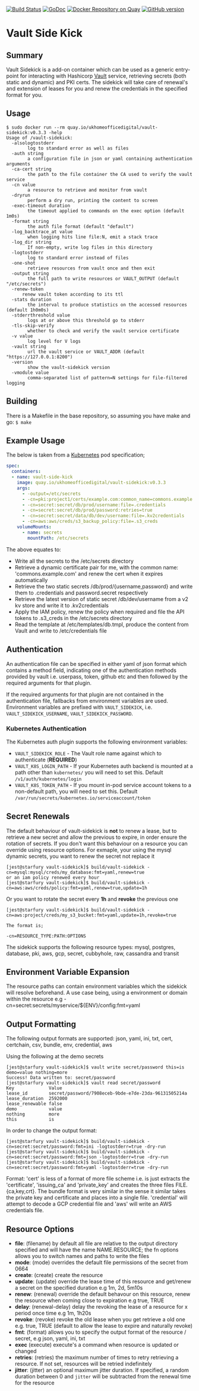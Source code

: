 [![Build Status](https://travis-ci.org/UKHomeOffice/vault-sidekick.svg?branch=master)](https://travis-ci.org/UKHomeOffice/vault-sidekick)
[![GoDoc](http://godoc.org/github.com/UKHomeOffice/vault-sidekick?status.png)](http://godoc.org/github.com/UKHomeOffice/vault-sidekick)
[![Docker Repository on Quay](https://quay.io/repository/ukhomeofficedigital/vault-sidekick/status "Docker Repository on Quay")](https://quay.io/repository/ukhomeofficedigital/vault-sidekick)
[![GitHub version](https://badge.fury.io/gh/UKHomeOffice%2Fvault-sidekick.svg)](https://badge.fury.io/gh/UKHomeOffice%2Fvault-sidekick)

# Vault Side Kick

## Summary
Vault Sidekick is a add-on container which can be used as a generic entry-point for interacting with Hashicorp [Vault](https://vaultproject.io) service, retrieving secrets
(both static and dynamic) and PKI certs. The sidekick will take care of renewal's and extension of leases for you and renew the credentials in the specified format for you.

## Usage

```shell
$ sudo docker run --rm quay.io/ukhomeofficedigital/vault-sidekick:v0.3.3 -help
Usage of /vault-sidekick:
  -alsologtostderr
    	log to standard error as well as files
  -auth string
    	a configuration file in json or yaml containing authentication arguments
  -ca-cert string
    	the path to the file container the CA used to verify the vault service
  -cn value
    	a resource to retrieve and monitor from vault
  -dryrun
    	perform a dry run, printing the content to screen
  -exec-timeout duration
    	the timeout applied to commands on the exec option (default 1m0s)
  -format string
    	the auth file format (default "default")
  -log_backtrace_at value
    	when logging hits line file:N, emit a stack trace
  -log_dir string
    	If non-empty, write log files in this directory
  -logtostderr
    	log to standard error instead of files
  -one-shot
    	retrieve resources from vault once and then exit
  -output string
    	the full path to write resources or VAULT_OUTPUT (default "/etc/secrets")
  -renew-token
      renew vault token according to its ttl
  -stats duration
    	the interval to produce statistics on the accessed resources (default 1h0m0s)
  -stderrthreshold value
    	logs at or above this threshold go to stderr
  -tls-skip-verify
    	whether to check and verify the vault service certificate
  -v value
    	log level for V logs
  -vault string
    	url the vault service or VAULT_ADDR (default "https://127.0.0.1:8200")
  -version
    	show the vault-sidekick version
  -vmodule value
    	comma-separated list of pattern=N settings for file-filtered logging
```

## Building

There is a Makefile in the base repository, so assuming you have make and go: `$ make`

## Example Usage

The below is taken from a [Kubernetes](https://github.com/kubernetes/kubernetes) pod specification;

```YAML
spec:
  containers:
  - name: vault-side-kick
    image: quay.io/ukhomeofficedigital/vault-sidekick:v0.3.3
    args:
      - -output=/etc/secrets
      - -cn=pki:project1/certs/example.com:common_name=commons.example.com,revoke=true,update=2h
      - -cn=secret:secret/db/prod/username:file=.credentials
      - -cn=secret:secret/db/prod/password:retries=true
      - -cn=secret:secret/data/db/dev/username:file=.kv2credentials
      - -cn=aws:aws/creds/s3_backup_policy:file=.s3_creds
    volumeMounts:
      - name: secrets
        mountPath: /etc/secrets
```

The above equates to:

- Write all the secrets to the /etc/secrets directory
- Retrieve a dynamic certificate pair for me, with the common name: 'commons.example.com' and renew the cert when it expires automatically
- Retrieve the two static secrets /db/prod/{username,password} and write them to .credentials and password.secret respectively
- Retrieve the latest version of static secret /db/dev/username from a v2 kv store and write it to .kv2credentials
- Apply the IAM policy, renew the policy when required and file the API tokens to .s3_creds in the /etc/secrets directory
- Read the template at /etc/templates/db.tmpl, produce the content from Vault and write to /etc/credentials file

## Authentication

An authentication file can be specified in either yaml of json format which contains a method field, indicating one of the authentication
methods provided by vault i.e. userpass, token, github etc and then followed by the required arguments for that plugin.

If the required arguments for that plugin are not contained in the authentication file, fallbacks from environment variables are used.
Environment variables are prefixed with `VAULT_SIDEKICK`, i.e. `VAULT_SIDEKICK_USERNAME`, `VAULT_SIDEKICK_PASSWORD`.

### Kubernetes Authentication

The Kubernetes auth plugin supports the following environment variables:

- `VAULT_SIDEKICK_ROLE` - The Vault role name against which to authenticate (**REQUIRED**)
- `VAULT_K8S_LOGIN_PATH` - If your Kubernetes auth backend is mounted at a path other than `kubernetes/` you will need to set this. Default `/v1/auth/kubernetes/login`
- `VAULT_K8S_TOKEN_PATH` - If you mount in-pod service account tokens to a non-default path, you will need to set this. Default `/var/run/secrets/kubernetes.io/serviceaccount/token`

## Secret Renewals

The default behaviour of vault-sidekick is **not** to renew a lease, but to retrieve a new secret and allow the previous to
expire, in order ensure the rotation of secrets. If you don't want this behaviour on a resource you can override using resource options. For exmaple,
your using the mysql dynamic secrets, you want to renew the secret not replace it

```shell
[jest@starfury vault-sidekick]$ build/vault-sidekick -cn=mysql:mysql/creds/my_database:fmt=yaml,renew=true
or an iam policy renewed every hour
[jest@starfury vault-sidekick]$ build/vault-sidekick -cn=aws:aws/creds/policy:fmt=yaml,renew=true,update=1h

```

Or you want to rotate the secret every **1h** and **revoke** the previous one

```shell
[jest@starfury vault-sidekick]$ build/vault-sidekick -cn=aws:project/creds/my_s3_bucket:fmt=yaml,update=1h,revoke=true

The format is;

-cn=RESOURCE_TYPE:PATH:OPTIONS
```

The sidekick supports the following resource types: mysql, postgres, database, pki, aws, gcp, secret, cubbyhole, raw, cassandra and transit

## Environment Variable Expansion

The resource paths can contain environment variables which the sidekick will resolve beforehand. A use case being, using a environment
or domain within the resource e.g -cn=secret:secrets/myservice/${ENV}/config:fmt=yaml

## Output Formatting

The following output formats are supported: json, yaml, ini, txt, cert, certchain, csv, bundle, env, credential, aws

Using the following at the demo secrets

```shell
[jest@starfury vault-sidekick]$ vault write secret/password this=is demo=value nothing=more
Success! Data written to: secret/password
[jest@starfury vault-sidekick]$ vault read secret/password
Key            	Value
lease_id       	secret/password/7908eceb-9bde-e7de-23da-96131505214a
lease_duration 	2592000
lease_renewable	false
demo           	value
nothing        	more
this           	is
```

In order to change the output format:

```shell
[jest@starfury vault-sidekick]$ build/vault-sidekick -cn=secret:secret/password:fmt=ini -logtostderr=true -dry-run
[jest@starfury vault-sidekick]$ build/vault-sidekick -cn=secret:secret/password:fmt=json -logtostderr=true -dry-run
[jest@starfury vault-sidekick]$ build/vault-sidekick -cn=secret:secret/password:fmt=yaml -logtostderr=true -dry-run
```

Format: 'cert' is less of a format of more file scheme i.e. is just extracts the 'certificate', 'issuing_ca' and 'private_key' and creates the three files FILE.{ca,key,crt}. The
bundle format is very similar in the sense it similar takes the private key and certificate and places into a single file.
'credential' will attempt to decode a GCP credential file and 'aws' will write an AWS credentials file.

## Resource Options

- **file**: (filename) by default all file are relative to the output directory specified and will have the name NAME.RESOURCE; the fn options allows you to switch names and paths to write the files
- **mode**: (mode) overrides the default file permissions of the secret from 0664
- **create**: (create) create the resource
- **update**: (update) override the lease time of this resource and get/renew a secret on the specified duration e.g 1m, 2d, 5m10s
- **renew**: (renewal) override the default behavour on this resource, renew the resource when coming close to expiration e.g true, TRUE
- **delay**: (renewal-delay) delay the revoking the lease of a resource for x period once time e.g 1m, 1h20s
- **revoke**: (revoke) revoke the old lease when you get retrieve a old one e.g. true, TRUE (default to allow the lease to expire and naturally revoke)
- **fmt**: (format) allows you to specify the output format of the resource / secret, e.g json, yaml, ini, txt
- **exec** (execute) execute's a command when resource is updated or changed
- **retries**: (retries) the maximum number of times to retry retrieving a resource. If not set, resources will be retried indefinitely
- **jitter**: (jitter) an optional maximum jitter duration. If specified, a random duration between 0 and `jitter` will be subtracted from the renewal time for the resource
